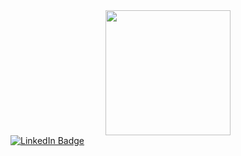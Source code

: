 
<div id = "header" align = "center">
  <img src="https://media.giphy.com/media/JqmupuTVZYaQX5s094/giphy.gif" width = "200"/>
</div>

<div id = "badges">
  <a href="linkedin.com/in/artem-voronich-">
    <img src="https://img.shields.io/badge/LinkedIn-blue?          logo=linkedin&logoColor=white&labelColor=%234788c3&color=%234788c3" alt = "LinkedIn Badge"/>
  </a>
</div>
